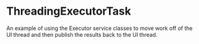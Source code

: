 # ThreadingExecutorTask

An example of using the Executor service classes to move work off of the UI thread and then publish the results back to the UI thread.

